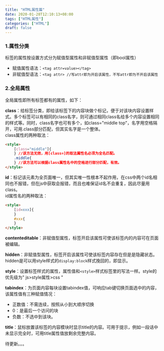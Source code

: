 ```yaml
---
title: "HTML属性篇"
date: 2020-01-28T12:10:13+08:00
tags: ["HTML属性"]
categories: ["HTML"]
draft: false
---
```


### 1.属性分类

标签的属性按设置方式分为赋值型属性和非赋值型属性（即bool属性）
* 赋值属性语法：`<tag attr=value></tag>`
* 非赋值型语法：`<tag attr> //写attr即为开启该属性，不写attr即为不开启该属性`
### 2.全局属性
全局属性即所有标签都有的属性，如下：  

**class**：给标签分类，即给该标签下的内容块做个标记，便于对该块内容设置样式。多个标签可以有相同的class名字，则可通过相同class名给多个内容设置相同的样式等。同时，class名字也可有多个，如class="middle top"，名字用空格隔开，可用.class部分匹配，但其实名字是一个整体。  
class属性的两种取法：
```html
<style>
    [class="middle"]{
    } //该方法无效，用[class=]的取法属性名必须为全名匹配。
    .middle{
    } //该方法可以根据class属性名中的空格进行部分匹配，有效。
</style>
```

**id**：标记该元素为全页面唯一，但其实唯一性根本不起作用，在css中两个id名相同也不报错，但在js中获取会报错，而且也难保证id名不会重复，因此尽量用class。  
id属性名的两种取法：
```html
<style>
    [id=xxx]{
    }
    #xxx{
    }
</style>
```

**contenteditable**：非赋值型属性，标签开启该属性可使该标签内的内容可在页面被编辑。

**hidden**：非赋值型属性，标签开启该属性可使该标签内容存在但是是隐藏状态。hidden是可以用style样式的`display:block`样式挽回的，即显示。

**style**：设置标签样式的属性，属性值和`<style>`样式标签里的写法一样。style的优先级为" js>style属性>css "

**tabindex**：为页面内容每块设置tabindex值，可响应tab键切换页面选中的内容，该属性值有三种赋值情况：
* 正数值：不需连续，按照从小到大顺序切换
* 0：是最后一个访问的块
* 负数：不选中到该块。

**title**：鼠标放置该标签的内容模块时显示title的内容。可用于提示，例如一段话中未显示完全时，可用title属性值放剩余完整内容。

待更新。。。